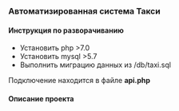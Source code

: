 ### Автоматизированная система Такси

#### Инструкция по разворачиванию
- Установить php >7.0
- Установить mysql >5.7
- Выполнить миграцию данных из /db/taxi.sql

Подключение находится в файле **api.php**

#### Описание проекта

